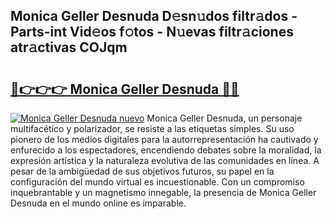 ## Monica Geller Desnuda D𝚎sn𝚞dos filtr𝚊dos - Parts-int Vid𝚎os f𝚘tos - N𝚞evas filtr𝚊ciones atr𝚊ctivas COJqm

# <h2><a href="http://mb4h0wk.tromn.icu/?c=Monica+Geller+Desnuda">🔗👉👉👉 Monica Geller Desnuda 🔗🔗</a></h2>

[![Monica Geller Desnuda nuevo](https://i.imgur.com/pEAQMta.gif)](http://mb4h0wk.tromn.icu/?c=Monica+Geller+Desnuda)
Monica Geller Desnuda, un personaje multifacético y polarizador, se resiste a las etiquetas simples. Su uso pionero de los medios digitales para la autorrepresentación ha cautivado y enfurecido a los espectadores, encendiendo debates sobre la moralidad, la expresión artística y la naturaleza evolutiva de las comunidades en línea. A pesar de la ambigüedad de sus objetivos futuros, su papel en la configuración del mundo virtual es incuestionable. Con un compromiso inquebrantable y un magnetismo innegable, la presencia de Monica Geller Desnuda en el mundo online es imparable.
